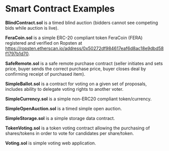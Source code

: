 # Smart Contract Examples

<b>BlindContract.sol</b> is a timed blind auction (bidders cannot see competing bids while auction is live).

<b>FeraCoin.sol</b> is a simple ERC-20 compliant token FeraCoin (FERA) registered and verified on Ropsten at https://ropsten.etherscan.io/address/0x50272df984617eaf6d8ac18e9dbd58f1797b1d70.

<b>SafeRemote.sol</b> is a safe remote purchase contract (seller initiates and sets price, buyer sends the correct purchase price, buyer closes deal by confirming receipt of purchased item).

<b>SimpleBallot.sol</b> is a contract for voting on a given set of proposals, includes ability to delegate voting rights to another voter.

<b>SimpleCurrency.sol</b> is a simple non-ERC20 compliant token/currency.

<b>SimpleOpenAuction.sol</b> is a timed simple open auction.

<b>SimpleStorage.sol</b> is a simple storage data contract.

<b>TokenVoting.sol</b> is a token voting contract allowing the purchasing of shares/tokens in order to vote for candidates per share/token.

<b>Voting.sol</b> is simple voting web application.
